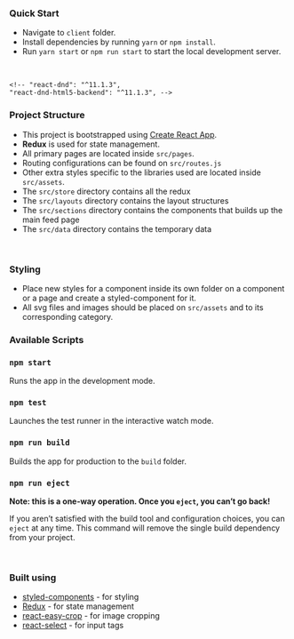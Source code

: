 
### Quick Start

* Navigate to `client` folder.
* Install dependencies by running `yarn` or `npm install`.
* Run `yarn start` or `npm run start` to start the local development server.

<br />

    <!-- "react-dnd": "^11.1.3",
    "react-dnd-html5-backend": "^11.1.3", -->

### Project Structure

- This project is bootstrapped using [Create React App](https://github.com/facebook/create-react-app).
- **Redux** is used for state management.
- All primary pages are located inside `src/pages`.
- Routing configurations can be found on `src/routes.js`
- Other extra styles specific to the libraries used are located inside `src/assets`.
- The `src/store` directory contains all the redux
- The `src/layouts` directory contains the layout structures
- The `src/sections` directory contains the components that builds up the main feed page
- The `src/data` directory contains the temporary data

<br />

### Styling

* Place new styles for a component inside its own folder on a component or a page and create a styled-component for it.
* All svg files and images should be placed on `src/assets` and to its corresponding category.


### Available Scripts

### `npm start`

Runs the app in the development mode.

### `npm test`

Launches the test runner in the interactive watch mode.

### `npm run build`

Builds the app for production to the `build` folder.

### `npm run eject`

**Note: this is a one-way operation. Once you `eject`, you can’t go back!**

If you aren’t satisfied with the build tool and configuration choices, you can `eject` at any time. This command will remove the single build dependency from your project.

<br />

### Built using

- [styled-components](https://styled-components.com/) - for styling
- [Redux](https://redux.js.org/) - for state management
- [react-easy-crop](https://www.npmjs.com/package/react-easy-crop) - for image cropping
- [react-select](https://react-select.com/) - for input tags
